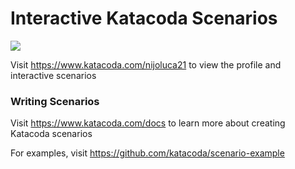 # Interactive Katacoda Scenarios

[![](http://shields.katacoda.com/katacoda/nijoluca21/count.svg)](https://www.katacoda.com/nijoluca21 "Get your profile on Katacoda.com")

Visit https://www.katacoda.com/nijoluca21 to view the profile and interactive scenarios

### Writing Scenarios
Visit https://www.katacoda.com/docs to learn more about creating Katacoda scenarios

For examples, visit https://github.com/katacoda/scenario-example
